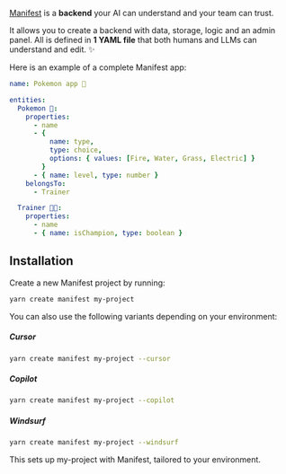 [Manifest](https://manifest.build) is a **backend** your AI can understand and your team can trust.

It allows you to create a backend with data, storage, logic and an admin panel. All is defined in **1 YAML file** that both humans and LLMs can understand and edit. ✨

Here is an example of a complete Manifest app:

```yaml
name: Pokemon app 🐣

entities:
  Pokemon 🐉:
    properties:
      - name
      - {
          name: type,
          type: choice,
          options: { values: [Fire, Water, Grass, Electric] }
        }
      - { name: level, type: number }
    belongsTo:
      - Trainer

  Trainer 🧑‍🎤:
    properties:
      - name
      - { name: isChampion, type: boolean }
```

## Installation

Create a new Manifest project by running:

```bash
yarn create manifest my-project
```

You can also use the following variants depending on your environment:

##### Cursor

```bash
yarn create manifest my-project --cursor
```

##### Copilot

```bash
yarn create manifest my-project --copilot
```

##### Windsurf

```bash
yarn create manifest my-project --windsurf
```

This sets up my-project with Manifest, tailored to your environment.
